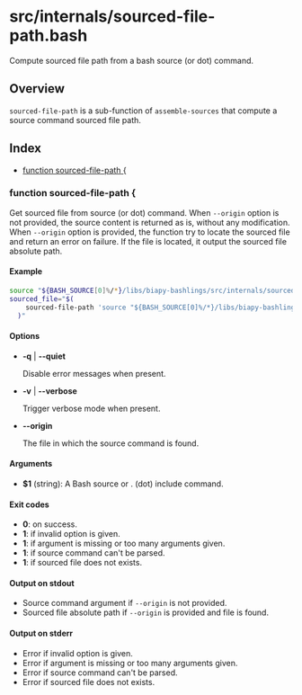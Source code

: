 # src/internals/sourced-file-path.bash

Compute sourced file path from a bash source (or dot) command.

## Overview

`sourced-file-path` is a sub-function of `assemble-sources` that compute
a source command sourced file path.

## Index

* [function sourced-file-path {](#function-sourced-file-path-)

### function sourced-file-path {

Get sourced file from source (or dot) command.
When `--origin` option is not provided, the source content is returned as
is, without any modification.
When `--origin` option is provided, the function try to locate the sourced
file and return an error on failure.
If the file is located, it output the sourced file absolute path.

#### Example

```bash
source "${BASH_SOURCE[0]%/*}/libs/biapy-bashlings/src/internals/sourced-file-path.bash"
sourced_file="$(
    sourced-file-path 'source "${BASH_SOURCE[0]%/*}/libs/biapy-bashlings/src/cecho.bash"'
  )"
```

#### Options

* **-q** | **--quiet**

  Disable error messages when present.

* **-v** | **--verbose**

  Trigger verbose mode when present.

* **--origin**

  The file in which the source command is found.

#### Arguments

* **$1** (string): A Bash source or . (dot) include command.

#### Exit codes

* **0**: on success.
* **1**: if invalid option is given.
* **1**: if argument is missing or too many arguments given.
* **1**: if source command can't be parsed.
* **1**: if sourced file does not exists.

#### Output on stdout

* Source command argument if `--origin` is not provided.
* Sourced file absolute path if `--origin` is provided and file is found.

#### Output on stderr

* Error if invalid option is given.
* Error if argument is missing or too many arguments given.
* Error if source command can't be parsed.
* Error if sourced file does not exists.

